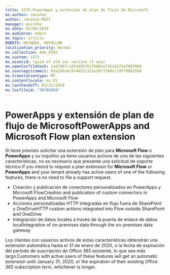 ```yaml
---
title: 1575-PowerApps y extensión de plan de flujo de Microsoft
ms.author: cmcatee
author: cmcatee-MSFT
manager: mnirkhe
ms.date: 03/04/2019
ms.audience: Admin
ms.topic: article
ROBOTS: NOINDEX, NOFOLLOW
localization_priority: Normal
ms.collection: Adm_O365
ms.custom: 1575
ms.assetid: (guid of old soc version if any)
ms.openlocfilehash: 1a47d0fc1d33d85f61fb80a1f451d1f5af08f060
ms.sourcegitcommit: 03a156a9c9740521155a30775492c7dff0982588
ms.translationtype: MT
ms.contentlocale: es-ES
ms.lasthandoff: 03/22/2019
ms.locfileid: "30785058"
---
```

# <a name="powerapps-and-microsoft-flow-plan-extension"></a><span data-ttu-id="f013d-102">PowerApps y extensión de plan de flujo de Microsoft</span><span class="sxs-lookup"><span data-stu-id="f013d-102">PowerApps and Microsoft Flow plan extension</span></span>

<span data-ttu-id="f013d-103">Si tiene previsto solicitar una extensión de plan para **Microsoft Flow** o **PowerApps** y su inquilino ya tiene usuarios activos de una de las siguientes características, no es necesario que presente una solicitud de soporte técnico.</span><span class="sxs-lookup"><span data-stu-id="f013d-103">If you intend to request a plan extension for **Microsoft Flow** or **PowerApps** and your tenant already has active users of one of the following features, there is no need to file a support request.</span></span>

- <span data-ttu-id="f013d-104">Creación y publicación de conectores personalizados en PowerApps y Microsoft Flow</span><span class="sxs-lookup"><span data-stu-id="f013d-104">Creation and publication of custom connectors in PowerApps and Microsoft Flow</span></span>
- <span data-ttu-id="f013d-105">Acciones personalizadas HTTP integradas en flujo fuera de SharePoint y OneDrive</span><span class="sxs-lookup"><span data-stu-id="f013d-105">HTTP custom actions integrated into Flow outside SharePoint and OneDrive</span></span>
- <span data-ttu-id="f013d-106">Integración de datos locales a través de la puerta de enlace de datos local</span><span class="sxs-lookup"><span data-stu-id="f013d-106">Integration of on-premises data through the on-premises  data gateway</span></span>

<span data-ttu-id="f013d-107">Los clientes con usuarios activos de estas características obtendrán una extensión automática hasta el 31 de enero de 2020, o la fecha de expiración del período de suscripción de Office 365 existente, lo que sea más largo.</span><span class="sxs-lookup"><span data-stu-id="f013d-107">Customers with active users of these features will get an automatic extension until January 31, 2020, or the expiration of their existing Office 365 subscription term, whichever is longer.</span></span>